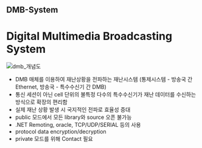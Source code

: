 ## DMB-System
# Digital Multimedia Broadcasting System

![dmb_개념도](https://user-images.githubusercontent.com/62281279/76967202-70509300-696a-11ea-9de2-aee3dda46724.jpg)

- DMB 매체를 이용하여 재난상황을 전파하는 재난시스템 (통제시스템 - 방송국 간 Ethernet, 방송국 - 특수수신기 간 DMB)
- 통신 세션이 아닌 cell 단위의 불특정 다수의 특수수신기가 재난 데이터를 수신하는 방식으로 확장의 편리함
- 실제 재난 상황 발생 시 국지적인 전파로 효율성 증대
- public 모드에서 모든 library와 source 오픈 불가능
- .NET Remoting, oracle, TCP/UDP/SERIAL 등의 사용
- protocol data encryption/decryption
- private 모드를 위해 Contact 필요
